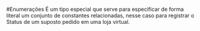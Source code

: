 #Enumerações
É um tipo especial que serve para especificar de forma literal um
conjunto de constantes relacionadas, nesse caso para registrar o Status de um suposto pedido em uma loja virtual. 

